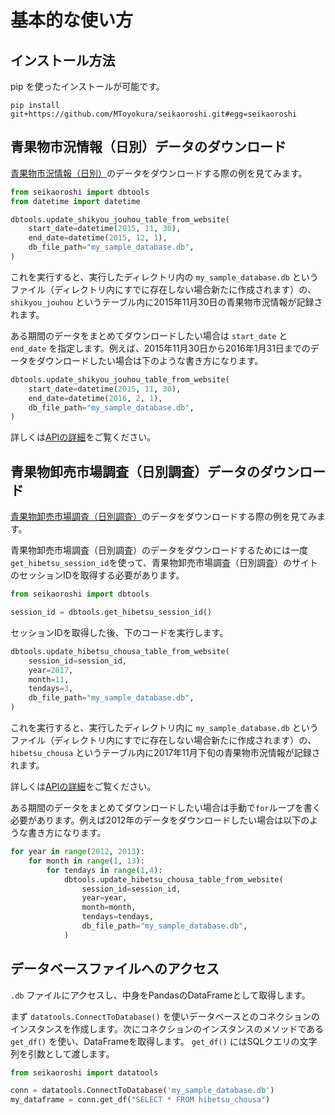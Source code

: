 # 基本的な使い方

## インストール方法

pip を使ったインストールが可能です。

```
pip install git+https://github.com/MToyokura/seikaoroshi.git#egg=seikaoroshi
```


## 青果物市況情報（日別）データのダウンロード

[青果物市況情報（日別）](https://www.seisen.maff.go.jp/transit/BS04B040UC010SC000.htm)のデータをダウンロードする際の例を見てみます。

```python
from seikaoroshi import dbtools
from datetime import datetime

dbtools.update_shikyou_jouhou_table_from_website(
    start_date=datetime(2015, 11, 30),
    end_date=datetime(2015, 12, 1),
    db_file_path="my_sample_database.db",
)
```

これを実行すると、実行したディレクトリ内の `my_sample_database.db` というファイル（ディレクトリ内にすでに存在しない場合新たに作成されます）の、 `shikyou_jouhou` というテーブル内に2015年11月30日の青果物市況情報が記録されます。

ある期間のデータをまとめてダウンロードしたい場合は `start_date` と `end_date` を指定します。例えば、2015年11月30日から2016年1月31日までのデータをダウンロードしたい場合は下のような書き方になります。

```python
dbtools.update_shikyou_jouhou_table_from_website(
    start_date=datetime(2015, 11, 30),
    end_date=datetime(2016, 2, 1),
    db_file_path="my_sample_database.db",
)
```

詳しくは[APIの詳細](seikaoroshi.dbtools.update_shikyou_jouhou_table_from_website.md)をご覧ください。

## 青果物卸売市場調査（日別調査）データのダウンロード

[青果物卸売市場調査（日別調査）](https://www.seisen.maff.go.jp/transit/BS04B040UC020SC000.htm)のデータをダウンロードする際の例を見てみます。

青果物卸売市場調査（日別調査）のデータをダウンロードするためには一度`get_hibetsu_session_id`を使って、青果物卸売市場調査（日別調査）のサイトのセッションIDを取得する必要があります。

```python
from seikaoroshi import dbtools

session_id = dbtools.get_hibetsu_session_id()
```

セッションIDを取得した後、下のコードを実行します。

```python
dbtools.update_hibetsu_chousa_table_from_website(
    session_id=session_id,
    year=2017,
    month=11,
    tendays=3,
    db_file_path="my_sample_database.db",
)
```

これを実行すると、実行したディレクトリ内に `my_sample_database.db` というファイル（ディレクトリ内にすでに存在しない場合新たに作成されます）の、 `hibetsu_chousa` というテーブル内に2017年11月下旬の青果物市況情報が記録されます。

詳しくは[APIの詳細](seikaoroshi.dbtools.update_hibetsu_chousa_table_from_website.md)をご覧ください。

ある期間のデータをまとめてダウンロードしたい場合は手動で`for`ループを書く必要があります。例えば2012年のデータをダウンロードしたい場合は以下のような書き方になります。

```python
for year in range(2012, 2013):
    for month in range(1, 13):
        for tendays in range(1,4):
            dbtools.update_hibetsu_chousa_table_from_website(
                session_id=session_id,
                year=year,
                month=month,
                tendays=tendays,
                db_file_path="my_sample_database.db",
            )
```

## データベースファイルへのアクセス

`.db` ファイルにアクセスし、中身をPandasのDataFrameとして取得します。

まず `datatools.ConnectToDatabase()` を使いデータベースとのコネクションのインスタンスを作成します。次にコネクションのインスタンスのメソッドである `get_df()` を使い、DataFrameを取得します。 `get_df()` にはSQLクエリの文字列を引数として渡します。

```python
from seikaoroshi import datatools

conn = datatools.ConnectToDatabase('my_sample_database.db')
my_dataframe = conn.get_df("SELECT * FROM hibetsu_chousa")
```

